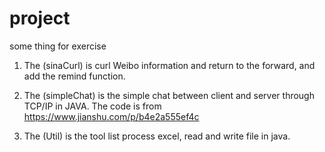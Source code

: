# project
some thing for exercise 

1. The (sinaCurl) is curl Weibo information and return to the forward, and add the remind function. 

2. The (simpleChat) is the simple chat between client and server through TCP/IP in JAVA. The code is from https://www.jianshu.com/p/b4e2a555ef4c

3. The (Util) is the tool list process excel, read and write file in java.
